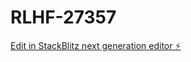 # RLHF-27357

[Edit in StackBlitz next generation editor ⚡️](https://stackblitz.com/~/github.com/meghaapunniya/RLHF-27357)